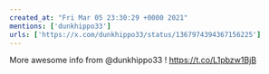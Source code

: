 ```yaml
---
created_at: "Fri Mar 05 23:30:29 +0000 2021"
mentions: ['dunkhippo33']
urls: ['https://x.com/dunkhippo33/status/1367974394367156225']
---
```


More awesome info from @dunkhippo33 ! https://t.co/L1pbzw1BjB